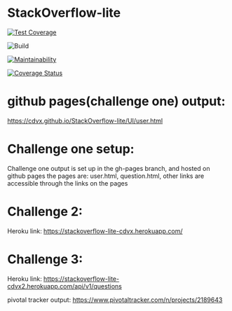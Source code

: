 # StackOverflow-lite

[![Test Coverage](https://api.codeclimate.com/v1/badges/a99a88d28ad37a79dbf6/test_coverage)](https://codeclimate.com/github/codeclimate/codeclimate/test_coverage)


![Build](https://travis-ci.org/cdvx/StackOverflow-lite.svg?branch=Challenge-3)


[![Maintainability](https://api.codeclimate.com/v1/badges/529402579dc667521f19/maintainability)](https://codeclimate.com/github/cdvx/StackOverflow-lite/maintainability)


[![Coverage Status](https://coveralls.io/repos/github/cdvx/StackOverflow-lite/badge.svg?branch=Challenge-3)](https://coveralls.io/github/cdvx/StackOverflow-lite?branch=Challenge-3)


 
# github pages(challenge one) output: 
https://cdvx.github.io/StackOverflow-lite/UI/user.html

# Challenge one setup:
Challenge one output is set up in the gh-pages branch, and hosted on github pages
the pages are: user.html, question.html, other links are accessible through the links on the pages

# Challenge 2:
Heroku link: https://stackoverflow-lite-cdvx.herokuapp.com/

# Challenge 3:
Heroku link: https://stackoverflow-lite-cdvx2.herokuapp.com/api/v1/questions



pivotal tracker output:
https://www.pivotaltracker.com/n/projects/2189643



